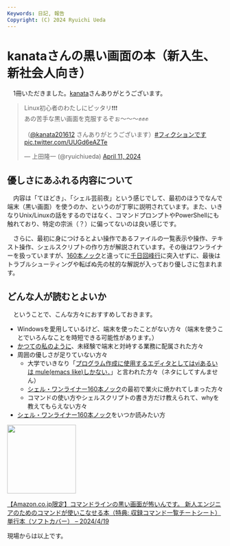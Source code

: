 ```yaml
---
Keywords: 日記, 報告
Copyright: (C) 2024 Ryuichi Ueda
---
```


# kanataさんの黒い画面の本（新入生、新社会人向き）

　1冊いただきました。[kanata](https://twitter.com/kanata201612)さんありがとうございます。

<blockquote class="twitter-tweet"><p lang="ja" dir="ltr">Linux初心者のわたしにピッタリ❗️❗️❗️<br>あの苦手な黒い画面を克服するぞぉ〜〜〜✊✊✊<br><br>（<a href="https://twitter.com/kanata201612?ref_src=twsrc%5Etfw">@kanata201612</a> さんありがとうございます）<a href="https://twitter.com/hashtag/%E3%83%95%E3%82%A3%E3%82%AF%E3%82%B7%E3%83%A7%E3%83%B3%E3%81%A7%E3%81%99?src=hash&amp;ref_src=twsrc%5Etfw">#フィクションです</a> <a href="https://t.co/UUGd6eAZTe">pic.twitter.com/UUGd6eAZTe</a></p>&mdash; 上田隆一 (@ryuichiueda) <a href="https://twitter.com/ryuichiueda/status/1778338071244915008?ref_src=twsrc%5Etfw">April 11, 2024</a></blockquote> <script async src="https://platform.twitter.com/widgets.js" charset="utf-8"></script>

## 優しさにあふれる内容について

　内容は「てほどき」、「シェル芸前夜」という感じでして、最初のほうでなんで端末（黒い画面）を使うのか、というのが丁寧に説明されています。また、いきなりUnix/Linuxの話をするのではなく、コマンドプロンプトやPowerShellにも触れており、特定の宗派（？）に偏ってないのは良い感じです。

　さらに、最初に身につけるとよい操作であるファイルの一覧表示や操作、テキスト操作、シェルスクリプトの作り方が解説されています。その後はワンライナーを扱っていますが、[160本ノック](https://amzn.to/3U0Cvrt)と違ってに[千日回峰行](https://ja.wikipedia.org/wiki/%E5%8D%83%E6%97%A5%E5%9B%9E%E5%B3%B0%E8%A1%8C_(%E6%AF%94%E5%8F%A1%E5%B1%B1))に突入せずに、最後はトラブルシューティングや転ばぬ先の杖的な解説が入っており優しさに包まれます。

## どんな人が読むとよいか

　ということで、こんな方々におすすめしておきます。

* Windowsを愛用しているけど、端末を使ったことがない方々（端末を使うことでいろんなことを時短できる可能性があります。）
* [かつての私のように](/?post=20211003_shellgei160)、未経験で端末と対峙する業務に配属された方々
* 周囲の優しさが足りていない方々
    * 大学でいきなり「[プログラム作成に使用するエディタとしてはviあるいは mule(emacs like)しかない．](https://www.gsic.titech.ac.jp/supercon/supercon2003/tutorial/unix-text-html/mule.htm)」と言われた方々（ネタにしてすんません）
    * [シェル・ワンライナー160本ノック](https://amzn.to/3U0Cvrt)の最初で業火に焼かれてしまった方々
    * コマンドの使い方やシェルスクリプトの書き方だけ教えられて、whyを教えてもらえない方々
* [シェル・ワンライナー160本ノック](https://amzn.to/3U0Cvrt)をいつか読みたい方



<p><a href="https://amzn.to/3VUfUzC"><img width="160px" src="https://images-na.ssl-images-amazon.com/images/P/479818229X.09.LZZZZZZZ"></a></p> <p><a href="https://amzn.to/3VUfUzC" target="_blank" rel="nofollow">【Amazon.co.jp限定】コマンドラインの黒い画面が怖いんです。 新人エンジニアのためのコマンドが使いこなせる本（特典: 収録コマンド一覧チートシート） 単行本（ソフトカバー） – 2024/4/19</a></p>


現場からは以上です。

